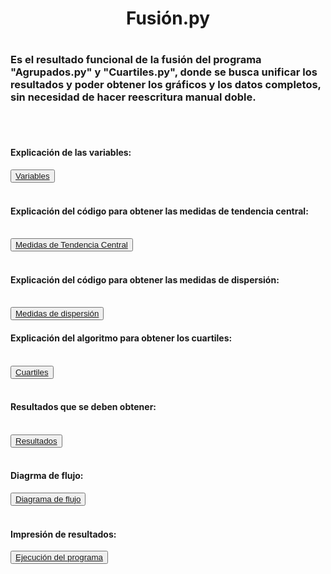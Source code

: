 <center>
<h1>Fusión.py<h1>
</center>

<h3>Es el resultado funcional de la fusión del programa "Agrupados.py" y "Cuartiles.py", donde se busca unificar los resultados y poder obtener los gráficos y los datos completos, sin necesidad de hacer reescritura manual doble.</h3>
<br><br>

<h4>Explicación de las variables:</h4>
<button><a href="./Variables.md">Variables</a></button>
<br>
<br>
<h4>Explicación del código para obtener las medidas de tendencia central:</h4>
<br>
<button><a href="./MTC.md">Medidas de Tendencia Central</a></button>
<br>
<br>
<h4>Explicación del código para obtener las medidas de dispersión:</h4>
<br>
<button><a href="./MD.md">Medidas de dispersión</a></button>
<br>
<h4>Explicación del algoritmo para obtener los cuartiles:</h4>
<br>
<button><a href="./Cuartiles.md">Cuartiles</a></button>
<br>
<br>
<h4>Resultados que se deben obtener:</h4>
<br>
<button><a href="./Resultados.md">Resultados</a></button>
<br>
<br>
<h4>Diagrma de flujo:</h4>
<button><a href="../../IMAGENES/">Diagrama de flujo</a></button>
<br>
<br>
<h4>Impresión de resultados:</h4>
<button><a href="../../IMAGENES/">Ejecución del programa</a></button>
<br>
<br>